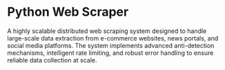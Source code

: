 # Python Web Scraper

A highly scalable distributed web scraping system designed to handle large-scale data extraction from e-commerce websites, news portals, and social media platforms. The system implements advanced anti-detection mechanisms, intelligent rate limiting, and robust error handling to ensure reliable data collection at scale.

<script type="application/json">
{
  "category": "programming backend",
  "technologies": [
    "Python",
    "Scrapy",
    "Redis",
    "PostgreSQL",
    "Docker",
    "Kubernetes"
  ],
  "description": "A highly scalable distributed web scraping system designed to handle large-scale data extraction from e-commerce websites, news portals, and social media platforms. The system implements advanced anti-detection mechanisms, intelligent rate limiting, and robust error handling to ensure reliable data collection at scale.",
  "features": [
    "Distributed architecture supporting horizontal scaling",
    "Intelligent proxy rotation with health monitoring",
    "Advanced rate limiting with adaptive delays",
    "Real-time data validation and cleaning",
    "Automatic retry mechanisms with exponential backoff",
    "Comprehensive logging and monitoring dashboard",
    "Support for JavaScript-heavy websites using Selenium",
    "Data deduplication and integrity checks"
  ],
  "use_cases": [
    "E-commerce price monitoring and competitive analysis",
    "News aggregation and sentiment analysis",
    "Social media trend tracking and analytics",
    "Real estate market data collection",
    "Job market analysis and salary benchmarking",
    "Product review aggregation for market research"
  ],
  "technical_details": "The system architecture follows a microservices pattern with separate components for crawling, processing, and storage. The crawler service uses Scrapy framework with custom middleware for handling complex scenarios like CAPTCHA solving and session management. Redis serves as both a message queue for distributing crawling tasks and a cache for storing temporary data. The data processing pipeline includes natural language processing for text extraction, image recognition for product categorization, and machine learning models for data quality assessment. The entire system is containerized using Docker and orchestrated with Kubernetes for automatic scaling based on workload. Monitoring is implemented using Prometheus and Grafana, providing real-time insights into scraping performance, success rates, and system health. The system processes over 1 million pages daily with 99.9% uptime and includes comprehensive error handling for network failures, rate limiting, and content changes.",
  "difficulty": "advanced",
  "tags": [
    "web-scraping",
    "distributed-systems",
    "data-engineering",
    "scalability",
    "microservices"
  ]
}
</script>
